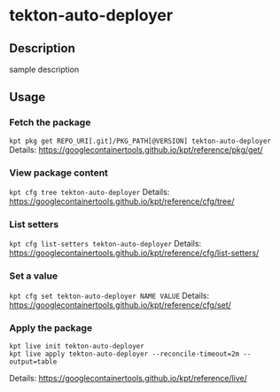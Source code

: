 # tekton-auto-deployer

## Description
sample description

## Usage

### Fetch the package
`kpt pkg get REPO_URI[.git]/PKG_PATH[@VERSION] tekton-auto-deployer`
Details: https://googlecontainertools.github.io/kpt/reference/pkg/get/

### View package content
`kpt cfg tree tekton-auto-deployer`
Details: https://googlecontainertools.github.io/kpt/reference/cfg/tree/

### List setters
`kpt cfg list-setters tekton-auto-deployer`
Details: https://googlecontainertools.github.io/kpt/reference/cfg/list-setters/

### Set a value
`kpt cfg set tekton-auto-deployer NAME VALUE`
Details: https://googlecontainertools.github.io/kpt/reference/cfg/set/

### Apply the package
```
kpt live init tekton-auto-deployer
kpt live apply tekton-auto-deployer --reconcile-timeout=2m --output=table
```
Details: https://googlecontainertools.github.io/kpt/reference/live/
